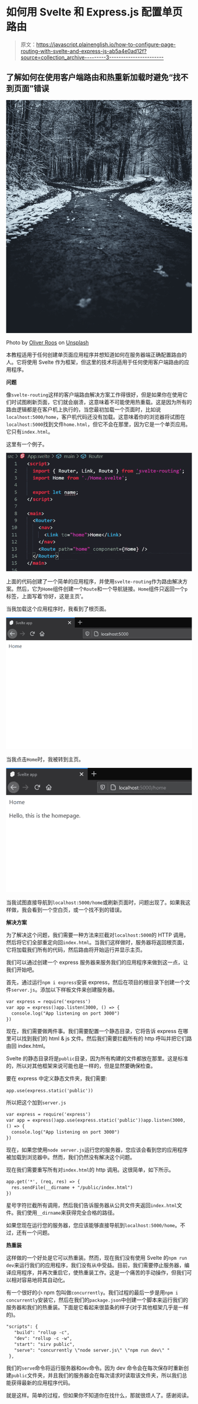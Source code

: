 # 如何用 Svelte 和 Express.js 配置单页路由

> 原文：<https://javascript.plainenglish.io/how-to-configure-page-routing-with-svelte-and-express-js-ab5a4e0ad12f?source=collection_archive---------3----------------------->

## 了解如何在使用客户端路由和热重新加载时避免“找不到页面”错误

![](img/d96d7489bfce88c5fcad9a6cb60151b1.png)

Photo by [Oliver Roos](https://unsplash.com/@fairfilter?utm_source=unsplash&utm_medium=referral&utm_content=creditCopyText) on [Unsplash](https://unsplash.com/s/photos/fork-in-the-road?utm_source=unsplash&utm_medium=referral&utm_content=creditCopyText)

本教程适用于任何创建单页面应用程序并想知道如何在服务器端正确配置路由的人。它将使用 Svelte 作为框架，但这里的技术将适用于任何使用客户端路由的应用程序。

**问题**

像`svelte-routing`这样的客户端路由解决方案工作得很好，但是如果你在使用它们时试图刷新页面，它们就会崩溃，这意味着不可能使用热重载。这是因为所有的路由逻辑都是在客户机上执行的，当您最初加载一个页面时，比如说`localhost:5000/home`，客户机代码还没有加载。这意味着你的浏览器将试图在`localhost:5000`找到文件`home.html`，但它不会在那里，因为它是一个单页应用。它只有`index.html`。

这里有一个例子。

![](img/dfbb18100473d0f742e182bff5da37e8.png)

上面的代码创建了一个简单的应用程序，并使用`svelte-routing`作为路由解决方案。然后，它为`Home`组件创建一个`Route`和一个导航链接。`Home`组件只返回一个`p`标签，上面写着‘你好，这是主页’。

当我加载这个应用程序时，我看到了根页面。

![](img/27502e395d5ad4fe0895e9298a02c4b5.png)

当我点击`Home`时，我被转到主页。

![](img/f3cc141055bf7332fd50fadeb0f75c0c.png)

当我试图直接导航到`localhost:5000/home`或刷新页面时，问题出现了。如果我这样做，我会看到一个空白页，或一个找不到的错误。

**解决方案**

为了解决这个问题，我们需要一种方法来拦截对`localhost:5000`的 HTTP 调用，然后将它们全部重定向回`index.html`。当我们这样做时，服务器将返回根页面，它将加载我们所有的代码，然后路由将开始运行并显示主页。

我们可以通过创建一个 express 服务器来服务我们的应用程序来做到这一点，让我们开始吧。

首先，通过运行`npm i express`安装 express，然后在项目的根目录下创建一个文件`server.js`。添加以下样板文件来创建服务器。

```
var express = require('express')
var app = express()app.listen(3000, () => {
  console.log("App listening on port 3000")
})
```

现在，我们需要做两件事。我们需要配置一个静态目录，它将告诉 express 在哪里可以找到我们的 html & js 文件。然后我们需要拦截所有的 http 呼叫并把它们路由回 index.html。

Svelte 的静态目录将是`public`目录，因为所有构建的文件都放在那里。这是标准的，所以对其他框架来说可能也是一样的，但是显然要确保检查。

要在 express 中定义静态文件夹，我们需要:

`app.use(express.static('public'))`

所以把这个加到`server.js`

```
var express = require('express')
var app = express()app.use(express.static('public'))app.listen(3000, () => {
  console.log("App listening on port 3000")
})
```

现在，如果您使用`node server.js`运行您的服务器，您应该会看到您的应用程序被加载到浏览器中。然而，我们仍然没有解决这个问题。

现在我们需要重写所有对`index.html`的 http 调用。这很简单，如下所示。

```
app.get('*', (req, res) => {
  res.sendFile(__dirname + "/public/index.html")
})
```

星号字符拦截所有调用，然后我们告诉服务器从公共文件夹返回`index.html`文件。我们使用`__dirname`来获得完全合格的路径。

如果您现在运行您的服务器，您应该能够直接导航到`localhost:5000/home`。不过，还有一个问题。

**热重装**

这样做的一个好处是它可以热重装。然而，现在我们没有使用 Svelte 的`npm run dev`来运行我们的应用程序，我们没有从中受益。目前，我们需要停止服务器，编译应用程序，并再次重启它，使热重装工作。这是一个痛苦的手动操作，但我们可以相对容易地将其自动化。

有一个很好的小 npm 包叫做`concurrently`。我们过程的最后一步是用`npm i concurrently`安装它，然后在我们的`package.json`中创建一个脚本来运行我们的服务器和我们的热重装。下面是它看起来很苗条的样子(对于其他框架几乎是一样的)。

```
"scripts": {
   "build": "rollup -c",
   "dev": "rollup -c -w",
   "start": "sirv public",
   "serve": "concurrently \"node server.js\" \"npm run dev\" "
 },
```

我们的`serve`命令将运行服务器和`dev`命令。因为 dev 命令会在每次保存时重新创建`public`文件夹，并且我们的服务器会在每次请求时读取该文件夹，所以我们总能获得最新的应用程序代码。

就是这样。简单的过程，但如果你不知道你在找什么，那就很烦人了。感谢阅读。